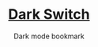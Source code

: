 <h1 align="center"><a href="https://nikahmadz.github.io/dark-switch">Dark Switch</a></h1>
<p align="center">Dark mode bookmark</p>
